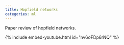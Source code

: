 ```yaml
---
title: Hopfield networks
categories: ml
---
```


Paper review of hopfield networks.

<!-- - -->

{% include embed-youtube.html id="nv6oFDp6rNQ" %}